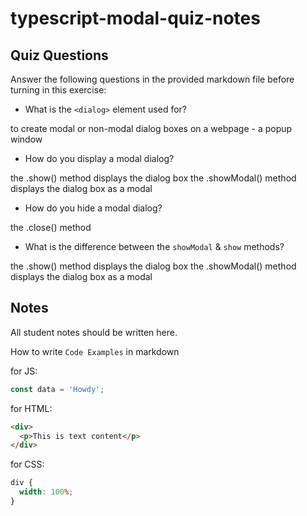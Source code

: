 # typescript-modal-quiz-notes

## Quiz Questions

Answer the following questions in the provided markdown file before turning in this exercise:

- What is the `<dialog>` element used for?

to create modal or non-modal dialog boxes on a webpage - a popup window

- How do you display a modal dialog?

the .show() method displays the dialog box
the .showModal() method displays the dialog box as a modal

- How do you hide a modal dialog?

the .close() method

- What is the difference between the `showModal` & `show` methods?

the .show() method displays the dialog box
the .showModal() method displays the dialog box as a modal

## Notes

All student notes should be written here.

How to write `Code Examples` in markdown

for JS:

```javascript
const data = 'Howdy';
```

for HTML:

```html
<div>
  <p>This is text content</p>
</div>
```

for CSS:

```css
div {
  width: 100%;
}
```

